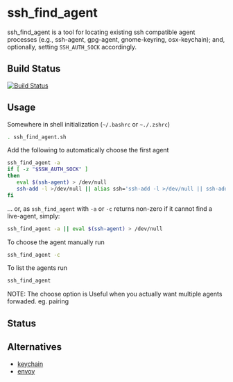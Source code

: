 # ssh_find_agent

ssh_find_agent is a tool for locating existing ssh compatible agent processes (e.g., ssh-agent, gpg-agent, gnome-keyring, osx-keychain); and, optionally, setting `SSH_AUTH_SOCK` accordingly.

## Build Status

[![Build Status](https://travis-ci.org/wwalker/ssh_find_agent.svg?branch=master)](https://travis-ci.org/wwalker/ssh_find_agent)


## Usage

Somewhere in shell initialization (`~/.bashrc` or `~./.zshrc`)

```bash
. ssh_find_agent.sh
```

Add the following to automatically choose the first agent
```bash
ssh_find_agent -a
if [ -z "$SSH_AUTH_SOCK" ]
then
   eval $(ssh-agent) > /dev/null
   ssh-add -l >/dev/null || alias ssh='ssh-add -l >/dev/null || ssh-add && unalias ssh; ssh'
fi
```

... or, as `ssh_find_agent` with `-a` or `-c` returns non-zero if it cannot find a live-agent, simply:

```bash
ssh_find_agent -a || eval $(ssh-agent) > /dev/null
```

To choose the agent manually run
```bash
ssh_find_agent -c
```

To list the agents run
```bash
ssh_find_agent
```

NOTE: The choose option is Useful when you actually want multiple agents forwaded.  eg. pairing

## Status

## Alternatives

  * [keychain](https://github.com/funtoo/keychain)
  * [envoy](https://github.com/vodik/envoy)
